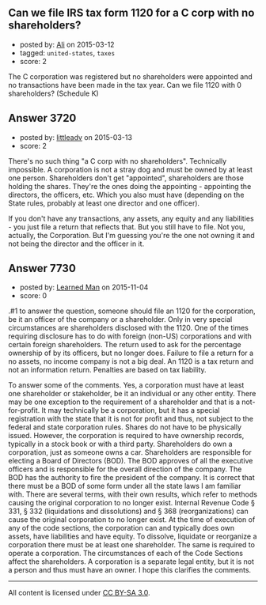 ## Can we file IRS tax form 1120 for a C corp with no shareholders?

- posted by: [Ali](https://stackexchange.com/users/2815644/ali) on 2015-03-12
- tagged: `united-states`, `taxes`
- score: 2

The C corporation was registered but no shareholders were appointed and no transactions have been made in the tax year. Can we file 1120 with 0 shareholders? (Schedule K)


## Answer 3720

- posted by: [littleadv](https://stackexchange.com/users/307221/littleadv) on 2015-03-13
- score: 2

There's no such thing "a C corp with no shareholders". Technically impossible. A corporation is not a stray dog and must be owned by at least one person. Shareholders don't get "appointed", shareholders are those holding the shares. They're the ones doing the appointing - appointing the directors, the officers, etc. Which you also must have (depending on the State rules, probably at least one director and one officer).

If you don't have any transactions, any assets, any equity and any liabilities - you just file a return that reflects that. But you still have to file. Not you, actually, the Corporation. But I'm guessing you're the one not owning it and not being the director and the officer in it.


## Answer 7730

- posted by: [Learned Man](https://stackexchange.com/users/7236940/learned-man) on 2015-11-04
- score: 0

.#1 to answer the question, someone should file an 1120 for the corporation, be it an officer of the company or a shareholder. Only in very special circumstances are shareholders disclosed with the 1120. One of the times requiring disclosure has to do with foreign (non-US) corporations and with certain foreign shareholders. The return used to ask for the percentage ownership of by its officers, but no longer does. Failure to file a return for a no assets, no income company is not a big deal. An 1120 is a tax return and not an information return. Penalties are based on tax liability. 

To answer some of the comments. Yes, a corporation must have at least one shareholder or stakeholder, be it an individual or any other entity. There may be one exception to the requirement of a shareholder and that is a not-for-profit. It may technically be a corporation, but it has a special registration with the state that it is not for profit and thus, not subject to the federal and state corporation rules. Shares do not have to be physically issued. However, the corporation is required to have ownership records, typically in a stock book or with a third party. Shareholders do own a corporation, just as someone owns a car. Shareholders are responsible for electing a Board of Directors (BOD). The BOD approves of all the executive officers and is responsible for the overall direction of the company. The BOD has the authority to fire the president of the company. It is correct that there must be a BOD of some form under all the state laws I am familiar with. There are several terms, with their own results, which refer to methods causing the original corporation to no longer exist. Internal Revenue Code § 331, § 332 (liquidations and dissolutions) and § 368 (reorganizations) can cause the original corporation to no longer exist. At the time of execution of any of the code sections, the corporation can and typically does own assets, have liabilities and have equity. To dissolve, liquidate or reorganize a corporation there must be at least one shareholder. The same is required to operate a corporation. The circumstances of each of the Code Sections affect the shareholders. A corporation is a separate legal entity, but it is not a person and thus must have an owner. I hope this clarifies the comments.



---

All content is licensed under [CC BY-SA 3.0](https://creativecommons.org/licenses/by-sa/3.0/).
